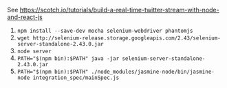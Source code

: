 See https://scotch.io/tutorials/build-a-real-time-twitter-stream-with-node-and-react-js

1. `npm install --save-dev mocha selenium-webdriver phantomjs`
2. `wget http://selenium-release.storage.googleapis.com/2.43/selenium-server-standalone-2.43.0.jar`
3. `node server`
4. `PATH="$(npm bin):$PATH" java -jar selenium-server-standalone-2.43.0.jar`
5. `PATH="$(npm bin):$PATH" ./node_modules/jasmine-node/bin/jasmine-node integration_spec/mainSpec.js`
